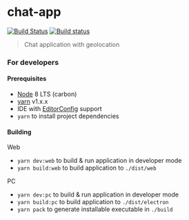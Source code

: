 # chat-app
[![Build Status](https://travis-ci.org/chat-sggw/app.svg?branch=master)](https://travis-ci.org/chat-sggw/app)
[![Build status](https://ci.appveyor.com/api/projects/status/n43sjorssy73dfbn/branch/master?svg=true)](https://ci.appveyor.com/project/kacpak/app/branch/master)

> Chat application with geolocation

### For developers

#### Prerequisites
* [Node](https://nodejs.org) 8 LTS (carbon)
* [yarn](https://yarnpkg.com/lang/en/docs/install/) v1.x.x
* IDE with [EditorConfig](http://editorconfig.org/) support
* `yarn` to install project dependencies

#### Building
Web
* `yarn dev:web` to build & run application in developer mode
* `yarn build:web` to build application to `./dist/web`

PC
* `yarn dev:pc` to build & run application in developer mode
* `yarn build:pc` to build application to `./dist/electron`
* `yarn pack` to generate installable executable in `./build`
